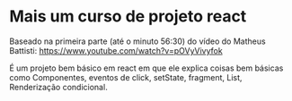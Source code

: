 # Mais um curso de projeto react 

Baseado na primeira parte (até o minuto 56:30) do vídeo do Matheus Battisti: https://www.youtube.com/watch?v=pOVyVivyfok

É um projeto bem básico em react em que ele explica coisas bem básicas como Componentes, eventos de click, setState, fragment, List, Renderização condicional.